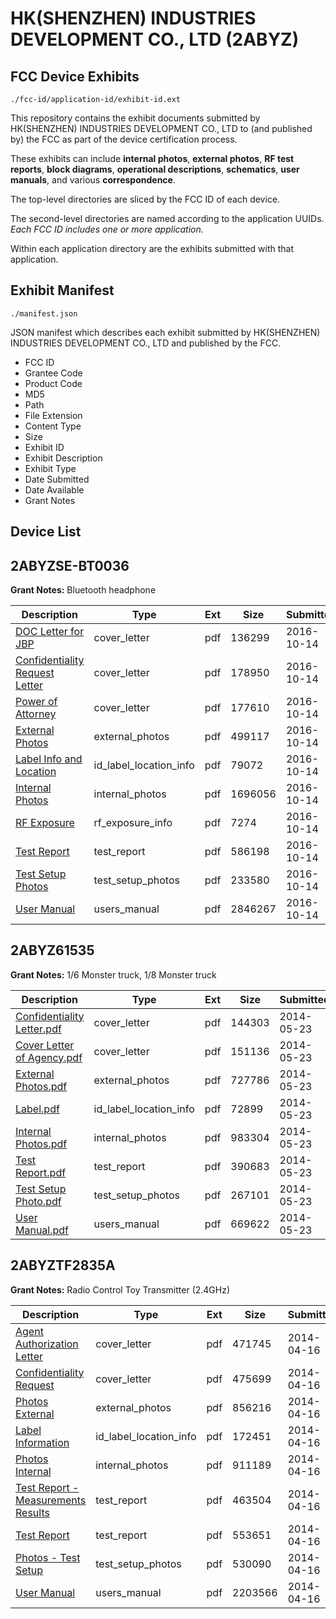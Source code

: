 # HK(SHENZHEN) INDUSTRIES DEVELOPMENT CO., LTD (2ABYZ)
## FCC Device Exhibits

```
./fcc-id/application-id/exhibit-id.ext
```

This repository contains the exhibit documents submitted by HK(SHENZHEN) INDUSTRIES DEVELOPMENT CO., LTD to (and published by) the FCC as part of the device certification process.

These exhibits can include **internal photos**, **external photos**, **RF test reports**, **block diagrams**, **operational descriptions**, **schematics**, **user manuals**, and various **correspondence**.

The top-level directories are sliced by the FCC ID of each device.

The second-level directories are named according to the application UUIDs. *Each FCC ID includes one or more application.*

Within each application directory are the exhibits submitted with that application. 

## Exhibit Manifest

```
./manifest.json
```

JSON manifest which describes each exhibit submitted by HK(SHENZHEN) INDUSTRIES DEVELOPMENT CO., LTD and published by the FCC.

- FCC ID
- Grantee Code
- Product Code
- MD5
- Path
- File Extension
- Content Type
- Size
- Exhibit ID
- Exhibit Description
- Exhibit Type
- Date Submitted
- Date Available
- Grant Notes

## Device List
## 2ABYZSE-BT0036
**Grant Notes:** Bluetooth headphone

| Description | Type | Ext | Size | Submitted | Available |
| ----------- | ---- | --- | ---- | --------- | --------- |
| [DOC Letter for JBP](2ABYZSE-BT0036/e957b22c588d777906cd9d2a5f50335e/3164217.pdf) | cover_letter | pdf | 136299 | 2016-10-14 | 2016-10-14 |
| [Confidentiality Request Letter](2ABYZSE-BT0036/e957b22c588d777906cd9d2a5f50335e/3164221.pdf) | cover_letter | pdf | 178950 | 2016-10-14 | 2016-10-14 |
| [Power of Attorney](2ABYZSE-BT0036/e957b22c588d777906cd9d2a5f50335e/3164222.pdf) | cover_letter | pdf | 177610 | 2016-10-14 | 2016-10-14 |
| [External Photos](2ABYZSE-BT0036/e957b22c588d777906cd9d2a5f50335e/3164218.pdf) | external_photos | pdf | 499117 | 2016-10-14 | 2016-10-14 |
| [Label Info and Location](2ABYZSE-BT0036/e957b22c588d777906cd9d2a5f50335e/3164220.pdf) | id_label_location_info | pdf | 79072 | 2016-10-14 | 2016-10-14 |
| [Internal Photos](2ABYZSE-BT0036/e957b22c588d777906cd9d2a5f50335e/3164219.pdf) | internal_photos | pdf | 1696056 | 2016-10-14 | 2016-10-14 |
| [RF Exposure](2ABYZSE-BT0036/e957b22c588d777906cd9d2a5f50335e/3164223.pdf) | rf_exposure_info | pdf | 7274 | 2016-10-14 | 2016-10-14 |
| [Test Report](2ABYZSE-BT0036/e957b22c588d777906cd9d2a5f50335e/3164224.pdf) | test_report | pdf | 586198 | 2016-10-14 | 2016-10-14 |
| [Test Setup Photos](2ABYZSE-BT0036/e957b22c588d777906cd9d2a5f50335e/3164225.pdf) | test_setup_photos | pdf | 233580 | 2016-10-14 | 2016-10-14 |
| [User Manual](2ABYZSE-BT0036/e957b22c588d777906cd9d2a5f50335e/3164226.pdf) | users_manual | pdf | 2846267 | 2016-10-14 | 2016-10-14 |
## 2ABYZ61535
**Grant Notes:** 1/6 Monster truck, 1/8 Monster truck

| Description | Type | Ext | Size | Submitted | Available |
| ----------- | ---- | --- | ---- | --------- | --------- |
| [Confidentiality Letter.pdf](2ABYZ61535/a24f3fb609997e5a7a35c19e3fb79317/2275563.pdf) | cover_letter | pdf | 144303 | 2014-05-23 | 2014-05-23 |
| [Cover Letter of Agency.pdf](2ABYZ61535/a24f3fb609997e5a7a35c19e3fb79317/2275564.pdf) | cover_letter | pdf | 151136 | 2014-05-23 | 2014-05-23 |
| [External Photos.pdf](2ABYZ61535/a24f3fb609997e5a7a35c19e3fb79317/2275554.pdf) | external_photos | pdf | 727786 | 2014-05-23 | 2014-05-23 |
| [Label.pdf](2ABYZ61535/a24f3fb609997e5a7a35c19e3fb79317/2275555.pdf) | id_label_location_info | pdf | 72899 | 2014-05-23 | 2014-05-23 |
| [Internal Photos.pdf](2ABYZ61535/a24f3fb609997e5a7a35c19e3fb79317/2275556.pdf) | internal_photos | pdf | 983304 | 2014-05-23 | 2014-05-23 |
| [Test Report.pdf](2ABYZ61535/a24f3fb609997e5a7a35c19e3fb79317/2275561.pdf) | test_report | pdf | 390683 | 2014-05-23 | 2014-05-23 |
| [Test Setup Photo.pdf](2ABYZ61535/a24f3fb609997e5a7a35c19e3fb79317/2275560.pdf) | test_setup_photos | pdf | 267101 | 2014-05-23 | 2014-05-23 |
| [User Manual.pdf](2ABYZ61535/a24f3fb609997e5a7a35c19e3fb79317/2275562.pdf) | users_manual | pdf | 669622 | 2014-05-23 | 2014-05-23 |
## 2ABYZTF2835A
**Grant Notes:** Radio Control Toy Transmitter (2.4GHz)

| Description | Type | Ext | Size | Submitted | Available |
| ----------- | ---- | --- | ---- | --------- | --------- |
| [Agent Authorization Letter](2ABYZTF2835A/5d09676f8f409bbf62c7ff659a852932/2242863.pdf) | cover_letter | pdf | 471745 | 2014-04-16 | 2014-04-16 |
| [Confidentiality Request](2ABYZTF2835A/5d09676f8f409bbf62c7ff659a852932/2242864.pdf) | cover_letter | pdf | 475699 | 2014-04-16 | 2014-04-16 |
| [Photos External](2ABYZTF2835A/5d09676f8f409bbf62c7ff659a852932/2242858.pdf) | external_photos | pdf | 856216 | 2014-04-16 | 2014-04-16 |
| [Label Information](2ABYZTF2835A/5d09676f8f409bbf62c7ff659a852932/2242857.pdf) | id_label_location_info | pdf | 172451 | 2014-04-16 | 2014-04-16 |
| [Photos Internal](2ABYZTF2835A/5d09676f8f409bbf62c7ff659a852932/2242859.pdf) | internal_photos | pdf | 911189 | 2014-04-16 | 2014-04-16 |
| [Test Report - Measurements Results](2ABYZTF2835A/5d09676f8f409bbf62c7ff659a852932/2242861.pdf) | test_report | pdf | 463504 | 2014-04-16 | 2014-04-16 |
| [Test Report](2ABYZTF2835A/5d09676f8f409bbf62c7ff659a852932/2242895.pdf) | test_report | pdf | 553651 | 2014-04-16 | 2014-04-16 |
| [Photos - Test Setup](2ABYZTF2835A/5d09676f8f409bbf62c7ff659a852932/2242862.pdf) | test_setup_photos | pdf | 530090 | 2014-04-16 | 2014-04-16 |
| [User Manual](2ABYZTF2835A/5d09676f8f409bbf62c7ff659a852932/2242852.pdf) | users_manual | pdf | 2203566 | 2014-04-16 | 2014-04-16 |
